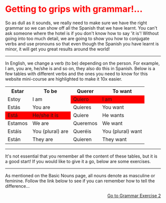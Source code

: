 
<h1 style="color:red;"> Getting to grips with grammar!... </h1> 

<p> So as dull as it sounds, we really need to make sure we have the right grammar so we can show off all the Spanish that we have learnt. You can't ask someone where the hotel is if you don't know how to say 'it is'! Without going into too much detail, we are going to show you how to conjugate verbs and use pronouns so that even though the Spanish you have learnt is minor, it will get you great results around the world! <p> 
  
<hr> 
<p> In English, we change a verb (to be) depending on the person. For example, I am, you are, he/she is and so on, they also do this in Spanish. Below is a few tables with different verbs and the ones you need to know for this website mini-course are highlighted to make it 10x easier. </p>


<table> 
  <tr> 
    <th> Estar </th>
    <th> To be </th>
    <th> Querer </th>
    <th> To want </th>
   <tr> 
     <td> Estoy </td> 
     <td> I am </td> 
     <td bgcolor="#FF0000"> Quiero </td> 
     <td bgcolor="#FF0000"> I am </td> 
   <tr> 
     <td> Estás </td>
     <td> You are </td>
     <td> Quieres </td>
     <td> You want </td>
     
   <tr> 
     <td bgcolor="#FF0000"> Está </td>
     <td bgcolor="#FF0000"> He/she it is </td>
     <td> Quiere </td>
     <td> He wants </td>
   <tr> 
     <td> Estamos </td>
     <td> We are </td> 
      <td> Queremos </td>
     <td> We want </td>
   <tr> 
     <td> Estáis</td>
     <td> You (plural) are </td>
      <td> Queréis</td>
     <td> You (plural) want </td>
   <tr> 
     <td> Están </td>
     <td> They are </td>
     <td> Quieren </td>
     <td> They want </td>
</table>
 
 <hr> 
  
  <p> It's not essential that you remember all the content of these tables, but it is a good start! If you would like to give it a go, below are some exercises. </p>
  
<hr>
<p> As mentioned on the Basic Nouns page, all nouns denote as masculine or feminine. Follow the link below to see if you can remember how to tell the difference... </p>

 <p>
  <a style="float:right;" href="Grammar2.html" class="btn2"> Go to Grammar Exercise 2</a>
  </p> 
  <div style="clear:both;"> </div>
    
